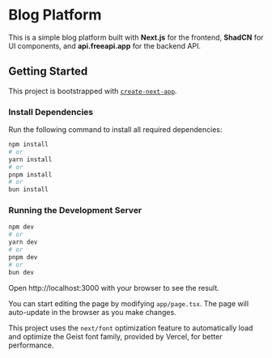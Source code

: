 # Blog Platform

This is a simple blog platform built with **Next.js** for the frontend, **ShadCN** for UI components, and **api.freeapi.app** for the backend API.

## Getting Started

This project is bootstrapped with [`create-next-app`](https://nextjs.org/docs/app/api-reference/cli/create-next-app).

### Install Dependencies

Run the following command to install all required dependencies:

```bash
npm install
# or
yarn install
# or
pnpm install
# or
bun install
```

### Running the Development Server
```bash
npm dev
# or
yarn dev
# or
pnpm dev
# or
bun dev
```

Open http://localhost:3000 with your browser to see the result.

You can start editing the page by modifying `app/page.tsx`. The page will auto-update in the browser as you make changes.

This project uses the `next/font` optimization feature to automatically load and optimize the Geist font family, provided by Vercel, for better performance.
